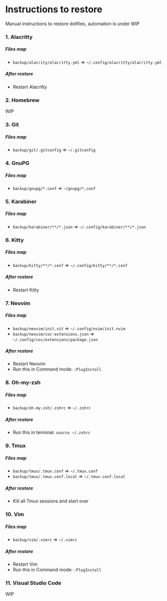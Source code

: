 # Instructions to restore

Manual instructions to restore dotfiles, automation is under WIP

### 1. Alacritty

##### Files map

- `backup/alacrity/alacritty.yml` => `~/.config/alacritty/alacritty.yml`

##### After restore

- Restart Alacritty

### 2. Homebrew

WIP

### 3. Git

##### Files map

- `backup/git/.gitconfig` => `~/.gitconfig`

### 4. GnuPG

##### Files map

- `backup/gnupg/*.conf` => `~/gnupg/*.conf`

### 5. Karabiner

##### Files map

- `backup/karabiner/**/*.json` => `~/.config/karabiner/**/*.json`

### 6. Kitty

##### Files map

- `backup/kitty/**/*.conf` => `~/.config/kitty/**/*.conf`

##### After restore

- Restart Kitty

### 7. Neovim

##### Files map

- `backup/neovim/init.vit` => `~/.config/nvim/init.nvim`
- `backup/neovim/coc-extensions.json` => `~/.config/coc/extensions/package.json`

##### After restore

- Restart Neovim
- Run this in Command mode: `:PlugInstall`

### 8. Oh-my-zsh

##### Files map

- `backup/oh-my-zsh/.zshrc` => `~/.zshrc`

##### After restore

- Run this in terminal: `source ~/.zshrc`

### 9. Tmux

##### Files map

- `backup/tmux/.tmux.conf` => `~/.tmux.conf`
- `backup/tmux/.tmux.conf.local` => `~/.tmux.conf.local`

##### After restore

- Kill all Tmux sessions and start over

### 10. Vim

##### Files map

- `backup/vim/.vimrc` => `~/.vimrc`

##### After restore

- Restart Vim
- Run this in Command mode: `:PlugInstall`

### 11. Visual Studio Code

WIP
